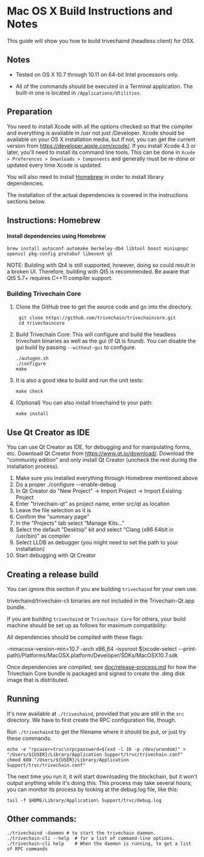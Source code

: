 Mac OS X Build Instructions and Notes
====================================
This guide will show you how to build trivechaind (headless client) for OSX.

Notes
-----

* Tested on OS X 10.7 through 10.11 on 64-bit Intel processors only.

* All of the commands should be executed in a Terminal application. The
built-in one is located in `/Applications/Utilities`.

Preparation
-----------

You need to install Xcode with all the options checked so that the compiler
and everything is available in /usr not just /Developer. Xcode should be
available on your OS X installation media, but if not, you can get the
current version from https://developer.apple.com/xcode/. If you install
Xcode 4.3 or later, you'll need to install its command line tools. This can
be done in `Xcode > Preferences > Downloads > Components` and generally must
be re-done or updated every time Xcode is updated.

You will also need to install [Homebrew](http://brew.sh) in order to install library
dependencies.

The installation of the actual dependencies is covered in the instructions
sections below.

Instructions: Homebrew
----------------------

#### Install dependencies using Homebrew

    brew install autoconf automake berkeley-db4 libtool boost miniupnpc openssl pkg-config protobuf libevent qt

NOTE: Building with Qt4 is still supported, however, doing so could result in a broken UI. Therefore, building with Qt5 is recommended. Be aware that Qt5 5.7+ requires C++11 compiler support.

### Building Trivechain Core

1. Clone the GitHub tree to get the source code and go into the directory.

        git clone https://github.com/trivechain/trivechaincore.git
        cd trivechaincore

2.  Build Trivechain Core:
    This will configure and build the headless trivechain binaries as well as the gui (if Qt is found).
    You can disable the gui build by passing `--without-gui` to configure.

        ./autogen.sh
        ./configure
        make

3.  It is also a good idea to build and run the unit tests:

        make check

4.  (Optional) You can also install trivechaind to your path:

        make install

Use Qt Creator as IDE
------------------------
You can use Qt Creator as IDE, for debugging and for manipulating forms, etc.
Download Qt Creator from https://www.qt.io/download/. Download the "community edition" and only install Qt Creator (uncheck the rest during the installation process).

1. Make sure you installed everything through Homebrew mentioned above
2. Do a proper ./configure --enable-debug
3. In Qt Creator do "New Project" -> Import Project -> Import Existing Project
4. Enter "trivechain-qt" as project name, enter src/qt as location
5. Leave the file selection as it is
6. Confirm the "summary page"
7. In the "Projects" tab select "Manage Kits..."
8. Select the default "Desktop" kit and select "Clang (x86 64bit in /usr/bin)" as compiler
9. Select LLDB as debugger (you might need to set the path to your installation)
10. Start debugging with Qt Creator

Creating a release build
------------------------
You can ignore this section if you are building `trivechaind` for your own use.

trivechaind/trivechain-cli binaries are not included in the Trivechain-Qt.app bundle.

If you are building `trivechaind` or `Trivechain Core` for others, your build machine should be set up
as follows for maximum compatibility:

All dependencies should be compiled with these flags:

 -mmacosx-version-min=10.7
 -arch x86_64
 -isysroot $(xcode-select --print-path)/Platforms/MacOSX.platform/Developer/SDKs/MacOSX10.7.sdk

Once dependencies are compiled, see [doc/release-process.md](release-process.md) for how the Trivechain Core
bundle is packaged and signed to create the .dmg disk image that is distributed.

Running
-------

It's now available at `./trivechaind`, provided that you are still in the `src`
directory. We have to first create the RPC configuration file, though.

Run `./trivechaind` to get the filename where it should be put, or just try these
commands:

    echo -e "rpcuser=trvc\nrpcpassword=$(xxd -l 16 -p /dev/urandom)" > "/Users/${USER}/Library/Application Support/trvc/trivechain.conf"
    chmod 600 "/Users/${USER}/Library/Application Support/trvc/trivechain.conf"

The next time you run it, it will start downloading the blockchain, but it won't
output anything while it's doing this. This process may take several hours;
you can monitor its process by looking at the debug.log file, like this:

    tail -f $HOME/Library/Application\ Support/trvc/debug.log

Other commands:
-------

    ./trivechaind -daemon # to start the trivechain daemon.
    ./trivechain-cli --help  # for a list of command-line options.
    ./trivechain-cli help    # When the daemon is running, to get a list of RPC commands
